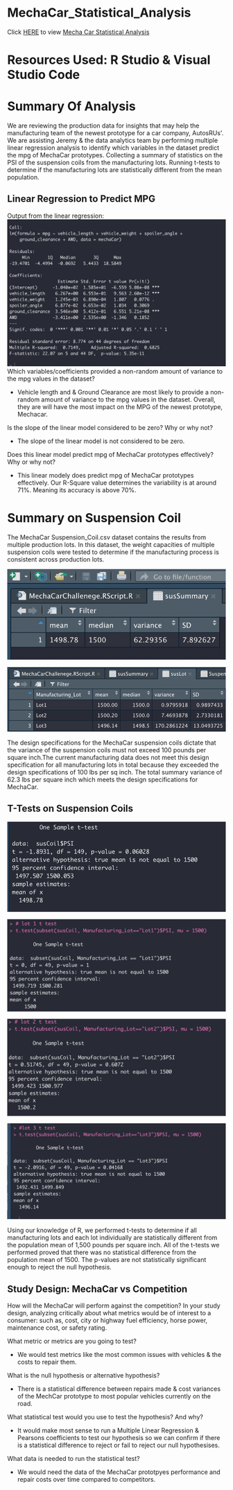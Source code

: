 # MechaCar_Statistical_Analysis

Click [HERE](https://github.com/stackanna/MechaCar_Statistical_Analysis/blob/cb14c06d03d53a0e271a796dd259fc666dc7aeda/MechaCarChallenege.RScript.R) to view [Mecha Car Statistical Analysis](https://github.com/stackanna/MechaCar_Statistical_Analysis/blob/cb14c06d03d53a0e271a796dd259fc666dc7aeda/MechaCarChallenege.RScript.R)

# Resources Used: R Studio & Visual Studio Code

# Summary Of Analysis

We are reviewing the production data for insights that may help the manufacturing team of the newest prototype for a car company, AutosRUs'. We are assisting Jeremy & the data analytics team by performing multiple linear regression analysis to identify which variables in the dataset predict the mpg of MechaCar prototypes. Collecting a summary of statistics on the PSI of the suspension coils from the manufacturing lots. Running t-tests to determine if the manufacturing lots are statistically different from the mean population. 




## Linear Regression to Predict MPG
Output from the linear regression:
![alt text](https://github.com/stackanna/MechaCar_Statistical_Analysis/blob/cb14c06d03d53a0e271a796dd259fc666dc7aeda/Vehicle%20MPG%20Statistics.png)
Which variables/coefficients provided a non-random amount of variance to the mpg values in the dataset?

- Vehicle length and & Ground Clearance are most likely to provide a non-random amount of variance to the mpg values in the dataset. Overall, they are will have the most impact on the MPG of the newest prototype, Mechacar. 

Is the slope of the linear model considered to be zero? Why or why not?

- The slope of the linear model is not considered to be zero.

Does this linear model predict mpg of MechaCar prototypes effectively? Why or why not?

- This linear modely does predict mpg of MechaCar prototypes effectively. Our R-Square value determines the variability is at around 71%. Meaning its accuracy is above 70%.

# Summary on Suspension Coil

The MechaCar Suspension_Coil.csv dataset contains the results from multiple production lots. In this dataset, the weight capacities of multiple suspension coils were tested to determine if the manufacturing process is consistent across production lots.

![alt text](https://github.com/stackanna/MechaCar_Statistical_Analysis/blob/cb14c06d03d53a0e271a796dd259fc666dc7aeda/Suspension%20Summary.png)

![alt text](https://github.com/stackanna/MechaCar_Statistical_Analysis/blob/cb14c06d03d53a0e271a796dd259fc666dc7aeda/Suspension%20Manufacturing%20Lot.png)

The design specifications for the MechaCar suspension coils dictate that the variance of the suspension coils must not exceed 100 pounds per square inch.The current manufacturing data does not meet this design specification for all manufacturing lots in total because they exceeded the design specifications of 100 lbs per sq inch. 
The total summary variance of 62.3 lbs per square inch which meets the design specifications for MechaCar.

## T-Tests on Suspension Coils

![alt text](https://github.com/stackanna/MechaCar_Statistical_Analysis/blob/d12ae053b679fc1c01397b6ec7c39ba8d9aa56c7/T-Test.png)

![alt text](https://github.com/stackanna/MechaCar_Statistical_Analysis/blob/d12ae053b679fc1c01397b6ec7c39ba8d9aa56c7/lot1%20ttest.png)

![alt text](https://github.com/stackanna/MechaCar_Statistical_Analysis/blob/d12ae053b679fc1c01397b6ec7c39ba8d9aa56c7/Lot%202%20T-Test.png)

![alt text](https://github.com/stackanna/MechaCar_Statistical_Analysis/blob/d12ae053b679fc1c01397b6ec7c39ba8d9aa56c7/lot%203%20ttest.png)


Using our knowledge of R, we performed t-tests to determine if all manufacturing lots and each lot individually are statistically different from the population mean of 1,500 pounds per square inch. All of the t-tests we performed proved that there was no statistical difference from the population mean of 1500. The p-values are not statistically significant enough to reject the null hypothesis. 

## Study Design: MechaCar vs Competition

How will the MechaCar will perform against the competition? In your study design, analyzing critically about what metrics would be of interest to a consumer: such as, cost, city or highway fuel efficiency, horse power, maintenance cost, or safety rating. 

What metric or metrics are you going to test?

- We would test metrics like the most common issues with vehicles & the costs to repair them.

What is the null hypothesis or alternative hypothesis?

- There is a statistical difference between repairs made & cost variances of the MechCar prototype to most popular vehicles currently on the road. 

What statistical test would you use to test the hypothesis? And why?

- It would make most sense to run a Multiple Linear Regression & Pearsons coefficients to test our hypothesis so we can confirm if there is a statistical difference to reject or fail to reject our null hypothesises.

What data is needed to run the statistical test?

- We would need the data of the MechaCar prototpyes performance and repair costs over time compared to competitors. 

